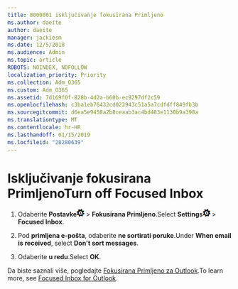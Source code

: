 ```yaml
---
title: 8000001 isključivanje fokusirana Primljeno
ms.author: daeite
author: daeite
manager: jackiesm
ms.date: 12/5/2018
ms.audience: Admin
ms.topic: article
ROBOTS: NOINDEX, NOFOLLOW
localization_priority: Priority
ms.collection: Adm_O365
ms.custom: Adm_O365
ms.assetid: 7d169f0f-828b-4d2a-b60b-ec9297df2c59
ms.openlocfilehash: c3ba1eb76432cd022943c51a5a7cdfdff849fb3b
ms.sourcegitcommit: d6ea5e9458a2b8ceaab3ac4bd483e1130b9a398a
ms.translationtype: MT
ms.contentlocale: hr-HR
ms.lasthandoff: 01/15/2019
ms.locfileid: "28280639"
---
```

# <a name="turn-off-focused-inbox"></a><span data-ttu-id="d72a9-102">Isključivanje fokusirana Primljeno</span><span class="sxs-lookup"><span data-stu-id="d72a9-102">Turn off Focused Inbox</span></span>

1. <span data-ttu-id="d72a9-103">Odaberite **Postavke**![postavke](media/f4b2e798-fff1-4a14-931f-5677a4543b58.png) \> **Fokusirana Primljeno**.</span><span class="sxs-lookup"><span data-stu-id="d72a9-103">Select **Settings**![Settings](media/f4b2e798-fff1-4a14-931f-5677a4543b58.png) \> **Focused Inbox**.</span></span>
    
2. <span data-ttu-id="d72a9-104">Pod **primljena e-pošta**, odaberite **ne sortirati poruke**.</span><span class="sxs-lookup"><span data-stu-id="d72a9-104">Under **When email is received**, select **Don't sort messages**.</span></span>
    
3. <span data-ttu-id="d72a9-105">Odaberite **u redu**.</span><span class="sxs-lookup"><span data-stu-id="d72a9-105">Select **OK**.</span></span>
    
<span data-ttu-id="d72a9-106">Da biste saznali više, pogledajte [Fokusirana Primljeno za Outlook](https://go.microsoft.com/fwlink/p/?linkid=873108).</span><span class="sxs-lookup"><span data-stu-id="d72a9-106">To learn more, see [Focused Inbox for Outlook](https://go.microsoft.com/fwlink/p/?linkid=873108).</span></span>
  


